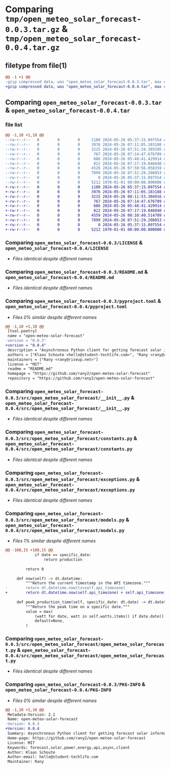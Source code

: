 # Comparing `tmp/open_meteo_solar_forecast-0.0.3.tar.gz` & `tmp/open_meteo_solar_forecast-0.0.4.tar.gz`

## filetype from file(1)

```diff
@@ -1 +1 @@
-gzip compressed data, was "open_meteo_solar_forecast-0.0.3.tar", max compression
+gzip compressed data, was "open_meteo_solar_forecast-0.0.4.tar", max compression
```

## Comparing `open_meteo_solar_forecast-0.0.3.tar` & `open_meteo_solar_forecast-0.0.4.tar`

### file list

```diff
@@ -1,10 +1,10 @@
--rw-r--r--   0        0        0     1100 2024-05-26 05:37:15.097554 open_meteo_solar_forecast-0.0.3/LICENSE
--rw-r--r--   0        0        0     3976 2024-05-26 07:11:05.183188 open_meteo_solar_forecast-0.0.3/README.md
--rw-r--r--   0        0        0     3215 2024-05-26 07:51:34.305595 open_meteo_solar_forecast-0.0.3/pyproject.toml
--rw-r--r--   0        0        0      767 2024-05-26 07:14:47.676709 open_meteo_solar_forecast-0.0.3/src/open_meteo_solar_forecast/__init__.py
--rw-r--r--   0        0        0      686 2024-05-26 05:48:41.429914 open_meteo_solar_forecast-0.0.3/src/open_meteo_solar_forecast/constants.py
--rw-r--r--   0        0        0      822 2024-05-26 07:17:19.046840 open_meteo_solar_forecast-0.0.3/src/open_meteo_solar_forecast/exceptions.py
--rw-r--r--   0        0        0     4526 2024-05-26 07:50:56.058359 open_meteo_solar_forecast-0.0.3/src/open_meteo_solar_forecast/models.py
--rw-r--r--   0        0        0     7899 2024-05-26 07:51:29.208853 open_meteo_solar_forecast-0.0.3/src/open_meteo_solar_forecast/open_meteo_solar_forecast.py
--rw-r--r--   0        0        0        0 2024-05-26 05:37:15.097554 open_meteo_solar_forecast-0.0.3/src/open_meteo_solar_forecast/py.typed
--rw-r--r--   0        0        0     5212 1970-01-01 00:00:00.000000 open_meteo_solar_forecast-0.0.3/PKG-INFO
+-rw-r--r--   0        0        0     1100 2024-05-26 05:37:15.097554 open_meteo_solar_forecast-0.0.4/LICENSE
+-rw-r--r--   0        0        0     3976 2024-05-26 07:11:05.183188 open_meteo_solar_forecast-0.0.4/README.md
+-rw-r--r--   0        0        0     3215 2024-05-26 08:11:53.304916 open_meteo_solar_forecast-0.0.4/pyproject.toml
+-rw-r--r--   0        0        0      767 2024-05-26 07:14:47.676709 open_meteo_solar_forecast-0.0.4/src/open_meteo_solar_forecast/__init__.py
+-rw-r--r--   0        0        0      686 2024-05-26 05:48:41.429914 open_meteo_solar_forecast-0.0.4/src/open_meteo_solar_forecast/constants.py
+-rw-r--r--   0        0        0      822 2024-05-26 07:17:19.046840 open_meteo_solar_forecast-0.0.4/src/open_meteo_solar_forecast/exceptions.py
+-rw-r--r--   0        0        0     4559 2024-05-26 08:10:40.514709 open_meteo_solar_forecast-0.0.4/src/open_meteo_solar_forecast/models.py
+-rw-r--r--   0        0        0     7899 2024-05-26 07:51:29.208853 open_meteo_solar_forecast-0.0.4/src/open_meteo_solar_forecast/open_meteo_solar_forecast.py
+-rw-r--r--   0        0        0        0 2024-05-26 05:37:15.097554 open_meteo_solar_forecast-0.0.4/src/open_meteo_solar_forecast/py.typed
+-rw-r--r--   0        0        0     5212 1970-01-01 00:00:00.000000 open_meteo_solar_forecast-0.0.4/PKG-INFO
```

### Comparing `open_meteo_solar_forecast-0.0.3/LICENSE` & `open_meteo_solar_forecast-0.0.4/LICENSE`

 * *Files identical despite different names*

### Comparing `open_meteo_solar_forecast-0.0.3/README.md` & `open_meteo_solar_forecast-0.0.4/README.md`

 * *Files identical despite different names*

### Comparing `open_meteo_solar_forecast-0.0.3/pyproject.toml` & `open_meteo_solar_forecast-0.0.4/pyproject.toml`

 * *Files 0% similar despite different names*

```diff
@@ -1,10 +1,10 @@
 [tool.poetry]
 name = "open-meteo-solar-forecast"
-version = "0.0.3"
+version = "0.0.4"
 description = "Asynchronous Python client for getting forecast solar information"
 authors = ["Klaas Schoute <hello@student-techlife.com>", "Rany <rany@riseup.net>"]
 maintainers = ["Rany <rany@riseup.net>"]
 license = "MIT"
 readme = "README.md"
 homepage = "https://github.com/rany2/open-meteo-solar-forecast"
 repository = "https://github.com/rany2/open-meteo-solar-forecast"
```

### Comparing `open_meteo_solar_forecast-0.0.3/src/open_meteo_solar_forecast/__init__.py` & `open_meteo_solar_forecast-0.0.4/src/open_meteo_solar_forecast/__init__.py`

 * *Files identical despite different names*

### Comparing `open_meteo_solar_forecast-0.0.3/src/open_meteo_solar_forecast/constants.py` & `open_meteo_solar_forecast-0.0.4/src/open_meteo_solar_forecast/constants.py`

 * *Files identical despite different names*

### Comparing `open_meteo_solar_forecast-0.0.3/src/open_meteo_solar_forecast/exceptions.py` & `open_meteo_solar_forecast-0.0.4/src/open_meteo_solar_forecast/exceptions.py`

 * *Files identical despite different names*

### Comparing `open_meteo_solar_forecast-0.0.3/src/open_meteo_solar_forecast/models.py` & `open_meteo_solar_forecast-0.0.4/src/open_meteo_solar_forecast/models.py`

 * *Files 1% similar despite different names*

```diff
@@ -108,15 +108,15 @@
             if date == specific_date:
                 return production
 
         return 0
 
     def now(self) -> dt.datetime:
         """Return the current timestamp in the API timezone."""
-        return dt.datetime.now(tz=self.api_timezone)
+        return dt.datetime.now(self.api_timezone) + self.api_timezone.utcoffset(None)
 
     def peak_production_time(self, specific_date: dt.date) -> dt.datetime:
         """Return the peak time on a specific date."""
         value = max(
             (watt for date, watt in self.watts.items() if date.date() == specific_date),
             default=None,
         )
```

### Comparing `open_meteo_solar_forecast-0.0.3/src/open_meteo_solar_forecast/open_meteo_solar_forecast.py` & `open_meteo_solar_forecast-0.0.4/src/open_meteo_solar_forecast/open_meteo_solar_forecast.py`

 * *Files identical despite different names*

### Comparing `open_meteo_solar_forecast-0.0.3/PKG-INFO` & `open_meteo_solar_forecast-0.0.4/PKG-INFO`

 * *Files 0% similar despite different names*

```diff
@@ -1,10 +1,10 @@
 Metadata-Version: 2.1
 Name: open-meteo-solar-forecast
-Version: 0.0.3
+Version: 0.0.4
 Summary: Asynchronous Python client for getting forecast solar information
 Home-page: https://github.com/rany2/open-meteo-solar-forecast
 License: MIT
 Keywords: forecast,solar,power,energy,api,async,client
 Author: Klaas Schoute
 Author-email: hello@student-techlife.com
 Maintainer: Rany
```

